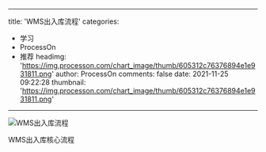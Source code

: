 
---
title: 'WMS出入库流程'
categories: 
 - 学习
 - ProcessOn
 - 推荐
headimg: 'https://img.processon.com/chart_image/thumb/605312c76376894e1e931811.png'
author: ProcessOn
comments: false
date: 2021-11-25 09:22:28
thumbnail: 'https://img.processon.com/chart_image/thumb/605312c76376894e1e931811.png'
---

<div>   
<img class="thumb" alt="WMS出入库流程" src="https://img.processon.com/chart_image/thumb/605312c76376894e1e931811.png" referrerpolicy="no-referrer">
<p>WMS出入库核心流程</p>  
</div>
            